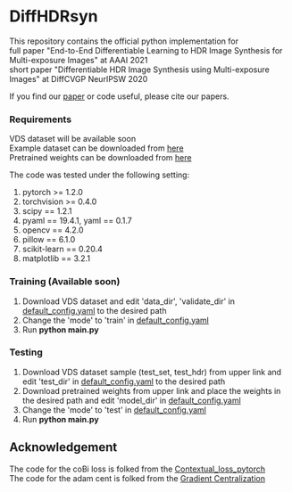 # DiffHDRsyn
This repository contains the official python implementation for  
full paper "End-to-End Differentiable Learning to HDR Image Synthesis for Multi-exposure Images" at AAAI 2021  
short paper "Differentiable HDR Image Synthesis using Multi-exposure Images" at DiffCVGP NeurIPSW 2020

If you find our [paper](https://arxiv.org/abs/2006.15833) or code useful, please cite our papers.

### Requirements
VDS dataset will be available soon  
Example dataset can be downloaded from [here](https://drive.google.com/drive/folders/163wy8VVxWJze4l5cPIXEM4fko_Q3x6y8?usp=sharing)  
Pretrained weights can be downloaded from [here](https://drive.google.com/drive/folders/1inzZWbBTlOJTuqJODHvOhNSg-o60LyWs?usp=sharing)

The code was tested under the following setting:
  1. pytorch >= 1.2.0
  2. torchvision >= 0.4.0
  3. scipy == 1.2.1
  4. pyaml == 19.4.1, yaml == 0.1.7
  5. opencv == 4.2.0
  6. pillow == 6.1.0
  7. scikit-learn == 0.20.4
  8. matplotlib == 3.2.1

### Training (Available soon)
1. Download VDS dataset and edit 'data_dir', 'validate_dir' in [default_config.yaml](https://github.com/JungHeeKim29/DiffHDRsyn/blob/main/default_config.yaml) to the desired path  
2. Change the 'mode' to 'train' in [default_config.yaml](https://github.com/JungHeeKim29/DiffHDRsyn/blob/main/default_config.yaml)
3. Run **python main.py**

### Testing
1. Download VDS dataset sample (test_set, test_hdr) from upper link and edit 'test_dir' in [default_config.yaml](https://github.com/JungHeeKim29/DiffHDRsyn/blob/main/default_config.yaml) to the desired path  
2. Download pretrained weights from upper link and place the weights in the desired path and edit 'model_dir' in [default_config.yaml](https://github.com/JungHeeKim29/DiffHDRsyn/blob/main/default_config.yaml)  
3. Change the 'mode' to 'test' in [default_config.yaml](https://github.com/JungHeeKim29/DiffHDRsyn/blob/main/default_config.yaml)
4. Run **python main.py**

## Acknowledgement

The code for the coBi loss is folked from the [Contextual_loss_pytorch](https://github.com/S-aiueo32/contextual_loss_pytorch)  
The code for the adam cent is folked from the [Gradient Centralization](https://github.com/Yonghongwei/Gradient-Centralization)
